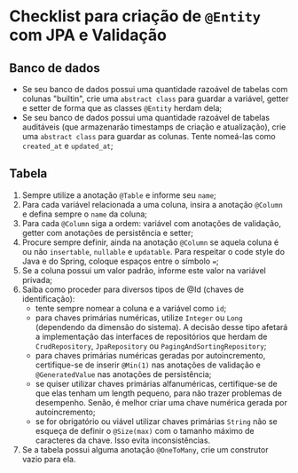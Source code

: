 # Checklist para criação de ```@Entity``` com JPA e Validação

## Banco de dados

* Se seu banco de dados possui uma quantidade razoável de tabelas com colunas "builtin", crie uma ```abstract class``` para guardar a variável, getter e setter de forma que as classes ```@Entity``` herdam dela;
* Se seu banco de dados possui uma quantidade razoável de tabelas auditáveis (que armazenarão timestamps de criação e atualização), crie uma ```abstract class``` para guardar as colunas. Tente nomeá-las como ```created_at``` e ```updated_at```;

## Tabela

1. Sempre utilize a anotação ```@Table``` e informe seu ```name```;
2. Para cada variável relacionada a uma coluna, insira a anotação ```@Column``` e defina sempre o ```name``` da coluna;
3. Para cada ```@Column``` siga a ordem: variável com anotações de validação, getter com anotações de persistência e setter;
4. Procure sempre definir, ainda na anotação ```@Column``` se aquela coluna é ou não ```insertable```, ```nullable``` e ```updatable```. Para respeitar o code style do Java e do Spring, coloque espaços entre o símbolo ```=```;
5. Se a coluna possui um valor padrão, informe este valor na variável privada;
6. Saiba como proceder para diversos tipos de @Id (chaves de identificação):
   * tente sempre nomear a coluna e a variável como ```id```;
   * para chaves primárias numéricas, utilize ```Integer``` ou ```Long``` (dependendo da dimensão do sistema). A decisão desse tipo afetará a implementação das interfaces de repositórios que herdam de ```CrudRepository```, ```JpaRepository``` ou ```PagingAndSortingRepository```;
   * para chaves primárias numéricas geradas por autoincremento, certifique-se de inserir ```@Min(1)``` nas anotações de validação e ```@GeneratedValue``` nas anotações de persistência;
   * se quiser utilizar chaves primárias alfanuméricas, certifique-se de que elas tenham um length pequeno, para não trazer problemas de desempenho. Senão, é melhor criar uma chave numérica gerada por autoincremento;
   * se for obrigatório ou viável utilizar chaves primárias ```String``` não se esqueça de definir o ```@Size(max)``` com o tamanho máximo de caracteres da chave. Isso evita inconsistências.
7. Se a tabela possui alguma anotação ```@OneToMany```, crie um construtor vazio para ela.
